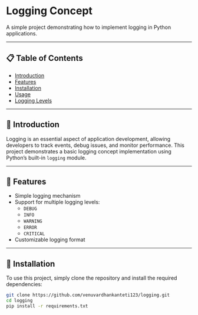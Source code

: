 # Logging Concept

A simple project demonstrating how to implement logging in Python applications.

---

## 📋 Table of Contents

- [Introduction](#introduction)
- [Features](#features)
- [Installation](#installation)
- [Usage](#usage)
- [Logging Levels](#logging-levels)

---

## 🧾 Introduction

Logging is an essential aspect of application development, allowing developers to track events, debug issues, and monitor performance. This project demonstrates a basic logging concept implementation using Python’s built-in `logging` module.

---

## 🚀 Features

- Simple logging mechanism
- Support for multiple logging levels:
  - `DEBUG`
  - `INFO`
  - `WARNING`
  - `ERROR`
  - `CRITICAL`
- Customizable logging format

---

## 💾 Installation

To use this project, simply clone the repository and install the required dependencies:

```bash
git clone https://github.com/venuvardhankanteti123/logging.git
cd logging
pip install -r requirements.txt
